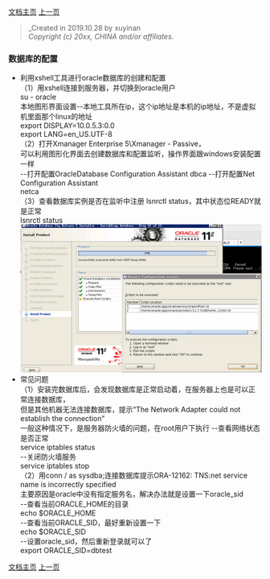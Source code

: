 <link href="zoe_docs.css" rel="stylesheet" type="text/css" />

[文档主页](../../index.html)
[上一页](../oracle_for_linux.html)

>	_Created in 2019.10.28 by xuyinan  
>	_Copyright (c) 20xx, CHINA and/or affiliates._  
###	数据库的配置  
*	利用xshell工具进行oracle数据库的创建和配置  
	（1）用xshell连接到服务器，并切换到oracle用户  
		su - oracle  
		本地图形界面设置--本地工具所在ip，这个ip地址是本机的ip地址，不是虚拟机里面那个linux的地址  
		export DISPLAY=10.0.5.3:0.0  
		export LANG=en_US.UTF-8  
	（2）打开Xmanager Enterprise 5\Xmanager - Passive，  
	     可以利用图形化界面去创建数据库和配置监听，操作界面跟windows安装配置一样   
		--打开配置OracleDatabase Configuration Assistant
		dbca 
		--打开配置Net Configuration Assistant  
		netca  
	（3）查看数据库实例是否在监听中注册 lsnrctl status，其中状态位READY就是正常  
		 lsnrctl status  
		![图片](../oralce_for_linux/images/install_finish.png "install_finish")  
*	常见问题  
	（1）安装完数据库后，会发现数据库是正常启动着，在服务器上也是可以正常连接数据库，  
		但是其他机器无法连接数据库，提示“The Network Adapter could not establish the connection”  
		一般这种情况下，是服务器防火墙的问题，在root用户下执行
		--查看网络状态是否正常  
		service iptables status   
		--关闭防火墙服务  
		service iptables stop    
	（2）用conn / as sysdba;连接数据库提示ORA-12162: TNS:net service name is incorrectly specified  
		主要原因是oracle中没有指定服务名，解决办法就是设置一下oracle_sid  
		--查看当前ORACLE_HOME的目录  
		echo $ORACLE_HOME  
		--查看当前ORACLE_SID，最好重新设置一下  
		echo $ORACLE_SID  
		--设置oracle_sid，然后重新登录就可以了  
		export ORACLE_SID=dbtest  
		

[文档主页](../../index.html)
[上一页](../oracle_for_linux.html)
